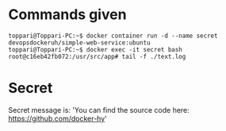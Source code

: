 # Commands given

```console
toppari@Toppari-PC:~$ docker container run -d --name secret devopsdockeruh/simple-web-service:ubuntu
toppari@Toppari-PC:~$ docker exec -it secret bash
root@c16eb42fb072:/usr/src/app# tail -f ./text.log
```

# Secret

Secret message is: 'You can find the source code here: https://github.com/docker-hy'
